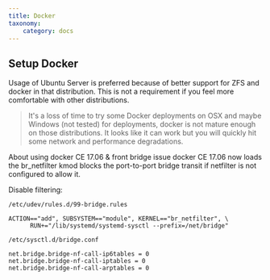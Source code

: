 ```yaml
---
title: Docker
taxonomy:
    category: docs
---
```


## Setup Docker

Usage of Ubuntu Server is preferred because of better support for ZFS and docker in that distribution. This is not a requirement if you feel more comfortable with other distributions.

> It's a loss of time to try some Docker deployments on OSX and maybe Windows (not tested) for deployments, docker is not mature enough on those distributions. It looks like it can work but you will quickly hit some network and performance degradations.   

About using docker CE 17.06 & front bridge issue
docker CE 17.06 now loads the br_netfilter kmod blocks the port-to-port bridge transit if netfilter is not configured to allow it.

Disable filtering:

`/etc/udev/rules.d/99-bridge.rules`

```
ACTION=="add", SUBSYSTEM=="module", KERNEL=="br_netfilter", \
      RUN+="/lib/systemd/systemd-sysctl --prefix=/net/bridge"
```

`/etc/sysctl.d/bridge.conf`

```
net.bridge.bridge-nf-call-ip6tables = 0
net.bridge.bridge-nf-call-iptables = 0
net.bridge.bridge-nf-call-arptables = 0
```

